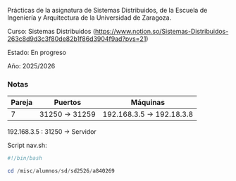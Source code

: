 Prácticas de la asignatura de Sistemas Distribuidos, de la Escuela de Ingeniería y Arquitectura de la Universidad de Zaragoza.

Curso: Sistemas Distribuidos (https://www.notion.so/Sistemas-Distribuidos-263c8d9d3c3f80de82b1f86d3904f9ad?pvs=21)

Estado: En progreso

Año: 2025/2026


### Notas

| Pareja | Puertos | Máquinas |
| --- | --- | --- |
| 7 | 31250 → 31259 | 192.168.3.5 → 192.18.3.8 |

192.168.3.5 : 31250 → Servidor 

Script nav.sh:

```powershell
#!/bin/bash

cd /misc/alumnos/sd/sd2526/a840269
```

